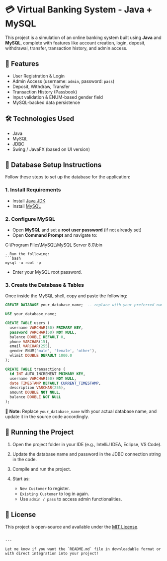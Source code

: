 
# 💳 Virtual Banking System - Java + MySQL

This project is a simulation of an online banking system built using **Java** and **MySQL**, complete with features like account creation, login, deposit, withdrawal, transfer, transaction history, and admin access.

## 🚀 Features

- User Registration & Login  
- Admin Access (username: `admin`, password: `pass`)  
- Deposit, Withdraw, Transfer  
- Transaction History (Passbook)  
- Input validation & ENUM-based gender field  
- MySQL-backed data persistence  

## 🛠️ Technologies Used

- Java  
- MySQL  
- JDBC  
- Swing / JavaFX (based on UI version)  

## 🧩 Database Setup Instructions

Follow these steps to set up the database for the application:

### 1. Install Requirements

- Install [Java JDK](https://www.oracle.com/java/technologies/javase-downloads.html)  
- Install [MySQL](https://dev.mysql.com/downloads/installer/)  

### 2. Configure MySQL

- Open **MySQL** and set a **root user password** (if not already set)  
- Open **Command Prompt** and navigate to:  


C:\Program Files\MySQL\MySQL Server 8.0\bin

````
- Run the following:
```bash
mysql -u root -p
````

* Enter your MySQL root password.

### 3. Create the Database & Tables

Once inside the MySQL shell, copy and paste the following:

```sql
CREATE DATABASE your_database_name;  -- replace with your preferred name

USE your_database_name;

CREATE TABLE users (
  username VARCHAR(50) PRIMARY KEY,
  password VARCHAR(50) NOT NULL,
  balance DOUBLE DEFAULT 0,
  phone VARCHAR(15),
  email VARCHAR(255),
  gender ENUM('male', 'female', 'other'),
  wlimit DOUBLE DEFAULT 1000.0
);

CREATE TABLE transactions (
  id INT AUTO_INCREMENT PRIMARY KEY,
  username VARCHAR(50) NOT NULL,
  date TIMESTAMP DEFAULT CURRENT_TIMESTAMP,
  description VARCHAR(255),
  amount DOUBLE NOT NULL,
  balance DOUBLE NOT NULL
);
```

📌 **Note:** Replace `your_database_name` with your actual database name, and update it in the source code accordingly.

## 📂 Running the Project

1. Open the project folder in your IDE (e.g., IntelliJ IDEA, Eclipse, VS Code).
2. Update the database name and password in the JDBC connection string in the code.
3. Compile and run the project.
4. Start as:

   * `New Customer` to register.
   * `Existing Customer` to log in again.
   * Use `admin / pass` to access admin functionalities.



## 📝 License

This project is open-source and available under the [MIT License](LICENSE).

```

---

Let me know if you want the `README.md` file in downloadable format or with direct integration into your project!
```
